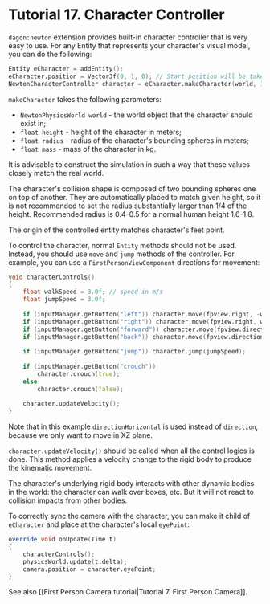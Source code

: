 # Tutorial 17. Character Controller

`dagon:newton` extension provides built-in character controller that is very easy to use. For any Entity that represents your character's visual model, you can do the following:

```d
Entity eCharacter = addEntity();
eCharacter.position = Vector3f(0, 1, 0); // Start position will be taken into account by the controller
NewtonCharacterController character = eCharacter.makeCharacter(world, 1.8f, 0.45f, 80.0f);
```

`makeCharacter` takes the following parameters:
* `NewtonPhysicsWorld world` - the world object that the character should exist in;
* `float height` - height of the character in meters;
* `float radius` - radius of the character's bounding spheres in meters;
* `float mass` - mass of the character in kg.

It is advisable to construct the simulation in such a way that these values closely match the real world.

The character's collision shape is composed of two bounding spheres one on top of another. They are automatically placed to match given height, so it is not recommended to set the radius substantially larger than 1/4 of the height. Recommended radius is 0.4-0.5 for a normal human height 1.6-1.8.

The origin of the controlled entity matches character's feet point.

To control the character, normal `Entity` methods should not be used. Instead, you should use `move` and `jump` methods of the controller. For example, you can use a `FirstPersonViewComponent` directions for movement:

```d
void characterControls()
{
    float walkSpeed = 3.0f; // speed in m/s
    float jumpSpeed = 3.0f;
    
    if (inputManager.getButton("left")) character.move(fpview.right, -walkSpeed);
    if (inputManager.getButton("right")) character.move(fpview.right, walkSpeed);
    if (inputManager.getButton("forward")) character.move(fpview.directionHorizontal, -walkSpeed);
    if (inputManager.getButton("back")) character.move(fpview.directionHorizontal, walkSpeed);
    
    if (inputManager.getButton("jump")) character.jump(jumpSpeed);
    
    if (inputManager.getButton("crouch"))
        character.crouch(true);
    else
        character.crouch(false);
    
    character.updateVelocity();
}
```

Note that in this example `directionHorizontal` is used instead of `direction`, because we only want to move in XZ plane.

`character.updateVelocity()` should be called when all the control logics is done. This method applies a velocity change to the rigid body to produce the kinematic movement.

The character's underlying rigid body interacts with other dynamic bodies in the world: the character can walk over boxes, etc. But it will not react to collision impacts from other bodies.

To correctly sync the camera with the character, you can make it child of `eCharacter` and place at the character's local `eyePoint`:

```d
override void onUpdate(Time t)
{
    characterControls();
    physicsWorld.update(t.delta);
    camera.position = character.eyePoint;
}
```

See also [[First Person Camera tutorial|Tutorial 7. First Person Camera]].
